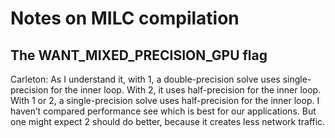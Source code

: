 # Notes on MILC compilation

## The WANT_MIXED_PRECISION_GPU flag
Carleton: As I understand it, with 1, a double-precision solve uses single-precision for the inner loop.  With 2, it uses half-precision for the inner loop.  With 1 or 2, a single-precision solve uses half-precision for the inner loop.  I haven’t compared performance see which is best for our applications.  But one might expect 2 should do better, because it creates less network traffic.
